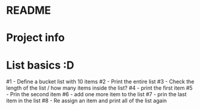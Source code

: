 # __README__

# Project info

# List basics :D
#1 - Define a bucket list with 10 items
#2 - Print the entire list
#3 - Check the length of the list / how many items inside the list?
#4 - print the first item
#5 - Prin the second item
#6 - add one more item to the list
#7 - prin the last item in the list
#8 - Re assign an item and print all of the list again